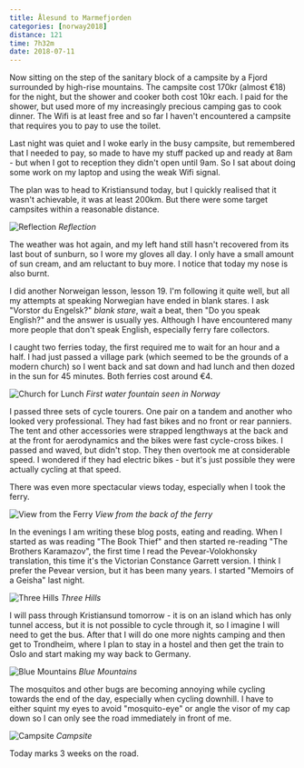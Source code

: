 ```yaml
---
title: Ålesund to Marmefjorden
categories: [norway2018]
distance: 121
time: 7h32m
date: 2018-07-11
---
```



Now sitting on the step of the sanitary block of a campsite by a Fjord
surrounded by high-rise mountains. The campsite cost 170kr (almost €18) for
the night, but the shower and cooker both cost 10kr each. I paid for the
shower, but used more of my increasingly precious camping gas to cook dinner.
The Wifi is at least free and so far I haven't encountered a campsite that
requires you to pay to use the toilet. 

Last night was quiet and I woke early in the busy campsite, but remembered
that I needed to pay, so made to have my stuff packed up and ready at 8am -
but when I got to reception they didn't open until 9am. So I sat about doing
some work on my laptop and using the weak Wifi signal.

The plan was to head to Kristiansund today, but I quickly realised that it
wasn't achievable, it was at least 200km. But there were some target campsites
within a reasonable distance.

![Reflection](/images/norway/2018-07-11/IMG_20180711_153644.jpg) 
*Reflection*

The weather was hot again, and my left hand still hasn't recovered from its
last bout of sunburn, so I wore my gloves all day. I only have a small amount
of sun cream, and am reluctant to buy more. I notice that today my nose is
also burnt.

I did another Norweigan lesson, lesson 19. I'm following it quite well, but
all my attempts at speaking Norwegian have ended in blank stares. I ask
"Vorstor du Engelsk?" _blank stare_, wait a beat, then "Do you speak English?"
and the answer is usually yes. Although I have encountered many more people
that don't speak English, especially ferry fare collectors.

I caught two ferries today, the first required me to wait for an hour and a
half. I had just passed a village park (which seemed to be the grounds of a
modern church) so I went back and sat down and had lunch and then dozed in the
sun for 45 minutes. Both ferries cost around €4.

![Church for Lunch](/images/norway/2018-07-11/IMG_20180711_133115.jpg) 
*First water fountain seen in Norway*

I passed three sets of cycle tourers. One pair on a tandem and another who
looked very professional. They had fast bikes and no front or rear panniers.
The tent and other accessories were strapped lengthways at the back and at the
front for aerodynamics and the bikes were fast cycle-cross bikes. I passed and
waved, but didn't stop. They then overtook me at considerable speed. I
wondered if they had electric bikes - but it's just possible they were
actually cycling at that speed.

There was even more spectacular views today, especially when I took the ferry.

![View from the Ferry](/images/norway/2018-07-11/IMG_20180711_164937.jpg) 
*View from the back of the ferry*

In the evenings I am writing these blog posts, eating and reading. When I
started as was reading "The Book Thief" and then started re-reading "The
Brothers Karamazov", the first time I read the Pevear-Volokhonsky translation,
this time it's the Victorian Constance Garrett version. I think I prefer the
Pevear version, but it has been many years. I started "Memoirs of a Geisha"
last night.

![Three Hills](/images/norway/2018-07-11/IMG_20180711_144756.jpg) 
*Three Hills*

I will pass through Kristiansund tomorrow - it is on an island which has only
tunnel access, but it is not possible to cycle through it, so I imagine I will
need to get the bus. After that I will do one more nights camping and then
get to Trondheim, where I plan to stay in a hostel and then get the train to
Oslo and start making my way back to Germany.

![Blue Mountains](/images/norway/2018-07-11/IMG_20180711_173515.jpg) 
*Blue Mountains*

The mosquitos and other bugs are becoming annoying while cycling towards the
end of the day, especially when cycling downhill. I have to either squint my
eyes to avoid "mosquito-eye" or angle the visor of my cap down so I can only
see the road immediately in front of me.

![Campsite](/images/norway/2018-07-11/IMG_20180711_190632.jpg) 
*Campsite*

Today marks 3 weeks on the road.
